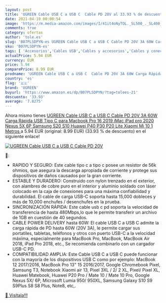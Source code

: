 ```yaml
---
layout: post
title: 'UGREEN Cable USB C a USB C  Cable PD 20V al 33.93 % de descuento'
date: 2021-04-19 00:00:54
image: 'https://m.media-amazon.com/images/I/41it4oNyTOL._SL500_._SL400_.jpg'
comments: true
category: ofertas
author: 'tole.es'
slug: 'B07PLSDPYN-es UGREEN Cable USB C a USB C Cable PD 20V 3A 60W Carga...'
sku: 'B07PLSDPYN-es'
tags: [ 'Accesorios','Cables USB','Cables y accesorios','Cables y conectores','Informática','ipad','ugreen', ]
actualPrice: 5.94 EUR
currency: EUR
price: 5.94
comparePrice: 8.99 EUR
prodname: 'UGREEN Cable USB C a USB C  Cable PD 20V 3A 60W Carga Rápida USB Tipo C para Macbook Pro 16   2019  iMac  iPad pro 2020  Nexus 5X 6P  Samsung S20 S10  Huawei P40 P30 P20 Lite  Xiaomi Mi 10  1 Metros '
country: 'es'
flag: '🇪🇸'
brand: 'UGREEN'
buyurl: 'https://www.amazon.es/dp/B07PLSDPYN/?tag=tolees-21'
descuento: '33.93'
average: '7.8275'
---
```


Ahora mismo tienes [UGREEN Cable USB C a USB C  Cable PD 20V 3A 60W Carga Rápida USB Tipo C para Macbook Pro 16   2019  iMac  iPad pro 2020  Nexus 5X 6P  Samsung S20 S10  Huawei P40 P30 P20 Lite  Xiaomi Mi 10  1 Metros ](https://www.amazon.es/dp/B07PLSDPYN/?tag=tolees-21) a 5.94 EUR (original: 8.99 EUR) (33.93 %  de descuento) en el siguiente enlace!

[![UGREEN Cable USB C a USB C  Cable PD 20V](https://m.media-amazon.com/images/I/41it4oNyTOL._SL500_._SL400_.jpg)](https://www.amazon.es/dp/B07PLSDPYN/?tag=tolees-21)

🔎:

- RAPIDO Y SEGURO: Este cable tipo c a tipo c posee un resistor de 56k ohmios, que asegura la descarga apropiada de corriente y protege sus dispositivos de daños causados por la gran corriente.
- ESTABLE Y DURADERO: Construido con nylon trenzado en el exterior, con alambres de cobre puro en el interior y aluminio soldado con láser colocado en la caja de conexiones para una máxima confiabilidad y durabilidad. El cable de carga USB-C soporta hasta 15,000 dobleces y más de 10,000 enchufes / desenchufes en la prueba.
- SINCRONIZACIÓN RÁPIDA: Este cable usb c pd soporta la velocidad de transferencia de hasta 480Mbps,lo que le permite transferir un archivo de 1GB en cuestión de 40 segundos.
- CABLE POWER DELIVERY hasta 60W: El cable USB C a USB C admite la carga rápida de PD hasta 60W (20V 3A), le permite cargar sus portatiles, tabletas, teléfonos y otros con puerto USB-C a la velocidad máxima, especialmente para MacBook Pro, MacBook, MacBook Air 2018, iPad Pro 2018, etc., Se recomienda combinarlo con un cargador USB-C PD.
- COMPATIBILIDAD AMPLIA: Este Cable USB C a USB C puede funcionar con la mayoría de los dispositivos USB C como por ejemplo: MacBook 12 2017/2016, MacBook Pro 13" 15 2016/2017, Google Chromebook Pixel, Samsung T3, Notebook Xiaomi air 13, Pixel 3XL / 2/ 2 XL, Pixel/ Pixel XL, Huawei Matebook, Huawei P20 Pro / Mate 10 / Mate 10 Pro, Google Nexus 5X/ 6P, Microsoft Lumia 950/ 950XL, Samsung Galaxy S10 S9 S9Plus S8 S8 Plus, Note8, etc,.

[🛒 Visítala!!!](https://www.amazon.es/dp/B07PLSDPYN/?tag=tolees-21)
